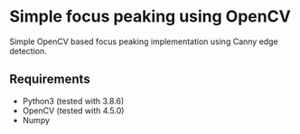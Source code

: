# Simple focus peaking using OpenCV

Simple OpenCV based focus peaking implementation using Canny edge detection.

## Requirements
* Python3 (tested with 3.8.6)
* OpenCV (tested with 4.5.0)
* Numpy
